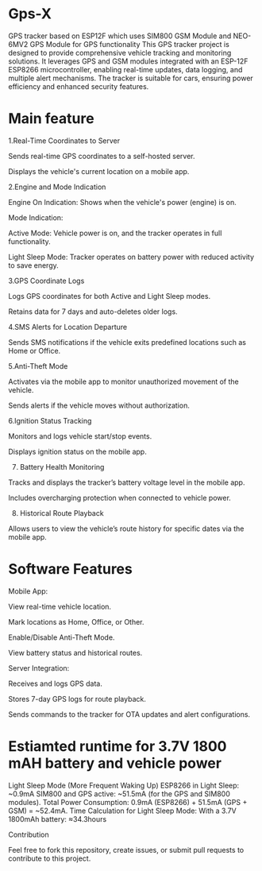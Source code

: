 # Gps-X
GPS tracker based on ESP12F which uses SIM800 GSM Module and NEO-6MV2 GPS Module for GPS functionality
This GPS tracker project is designed to provide comprehensive vehicle tracking and monitoring solutions. It leverages GPS and GSM modules integrated with an ESP-12F ESP8266 microcontroller, enabling real-time updates, data logging, and multiple alert mechanisms. The tracker is suitable for cars, ensuring power efficiency and enhanced security features.

# Main feature 
1.Real-Time Coordinates to Server

Sends real-time GPS coordinates to a self-hosted server.

Displays the vehicle's current location on a mobile app.

2.Engine and Mode Indication

Engine On Indication: Shows when the vehicle's power (engine) is on.

Mode Indication:

Active Mode: Vehicle power is on, and the tracker operates in full functionality.

Light Sleep Mode: Tracker operates on battery power with reduced activity to save energy.

3.GPS Coordinate Logs

Logs GPS coordinates for both Active and Light Sleep modes.

Retains data for 7 days and auto-deletes older logs.

4.SMS Alerts for Location Departure

Sends SMS notifications if the vehicle exits predefined locations such as Home or Office.

5.Anti-Theft Mode

Activates via the mobile app to monitor unauthorized movement of the vehicle.

Sends alerts if the vehicle moves without authorization.

6.Ignition Status Tracking

Monitors and logs vehicle start/stop events.

Displays ignition status on the mobile app.

7. Battery Health Monitoring

Tracks and displays the tracker’s battery voltage level in the mobile app.

Includes overcharging protection when connected to vehicle power.

8. Historical Route Playback

Allows users to view the vehicle’s route history for specific dates via the mobile app.


# Software Features

Mobile App:

View real-time vehicle location.

Mark locations as Home, Office, or Other.

Enable/Disable Anti-Theft Mode.

View battery status and historical routes.

Server Integration:

Receives and logs GPS data.

Stores 7-day GPS logs for route playback.

Sends commands to the tracker for OTA updates and alert configurations.

# Estiamted runtime for 3.7V 1800 mAH battery and vehicle power
Light Sleep Mode (More Frequent Waking Up)
ESP8266 in Light Sleep: ~0.9mA
SIM800 and GPS active: ~51.5mA (for the GPS and SIM800 modules).
Total Power Consumption: 0.9mA (ESP8266) + 51.5mA (GPS + GSM) = ~52.4mA.
Time Calculation for Light Sleep Mode:
With a 3.7V 1800mAh battery: ≈34.3hours

Contribution

Feel free to fork this repository, create issues, or submit pull requests to contribute to this project.